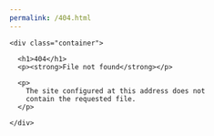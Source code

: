 ```yaml
---
permalink: /404.html
---
```

<body>

    <div class="container">

      <h1>404</h1>
      <p><strong>File not found</strong></p>

      <p>
        The site configured at this address does not
        contain the requested file.
      </p>

    </div>
  
</body>
